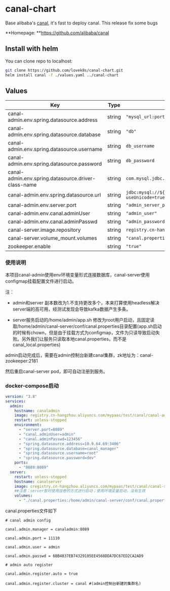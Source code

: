 

# canal-chart

Base alibaba's [canal](https://github.com/alibaba/canal), it's fast to deploy canal. This release fix some bugs 

**Homepage: **https://github.com/alibaba/canal

## Install  with helm
You can clone repo to localhost:

```bash
git clone https://github.com/lovek8s/canal-chart.git
helm install canal -f ./values.yaml ../canal-chart
```

## Values

| Key | Type | Default | Description |
|-----|------|---------|-------------|
| canal-admin.env.spring.datasource.address | string | `"mysql_url:port"` |  |
| canal-admin.env.spring.datasource.database | string | `"db"` |  |
| canal-admin.env.spring.datasource.username | string | `db_username` |  |
| canal-admin.env.spring.datasource.password | string | `db_password` |  |
| canal-admin.env.spring.datasource.driver-class-name | string | `com.mysql.jdbc.Driver` |  |
| canal-admin.env.spring.datasource.url | string | `jdbc:mysql://${spring.datasource.address}/${spring.datasource.database}?useUnicode=true&characterEncoding=UTF-8&  useSSL=false` |  |
| canal-admin.env.server.port | string | `"admin_server_port"` |  |
| canal-admin.env.canal.adminUser | string | `"admin_user"` |  |
| canal-admin.env.canal.adminPasswd | string | `"admin_password"` |  |
| canal-server.image.repository | string | `registry.cn-hangzhou.aliyuncs.com/mypaas/canal-server` |  |
| canal-server.volume_mount.volumes | string | `"canal.properties_dir"` |  |
| zookeeper.enable | string | `"true"` |  |

### 使用说明

本项目canal-admin使用env环境变量形式连接数据库，canal-server使用configmap挂载配置文件进行启动。

注：

* admin和server 副本数改为1.不支持更改多个，本来打算使用headless解决server端的高可用，经测试发现会导致kafka数据产生多条。

* server服务启动的/home/admin/app.sh 修改为root用户启动，且固定读取/home/admin/canal-server/conf/canal.properties目录配置(app.sh启动的时候有chown，但是由于挂载方式为configmap，文件为只读导致启动失败。另外我们让服务只读取本地canal.properties，而不是canal_local.properties)

admin启动完成后，需要在admin控制台新建canal集群，zk地址为：canal-zookeeper:2181

然后重启canal-server pod，即可自动注册到服务。

### docker-compose启动

```yaml
version: "3.8"
services:
  admin:
    hostname: canaladmin
    image: registry.cn-hangzhou.aliyuncs.com/mypaas/test/canal/canal-admin:latest
    restart: unless-stopped
    environment:
      - "server.port=8089"
      - "canal.adminUser=admin"
      - "canal.adminPasswd=123456"
      - "spring.datasource.address=10.9.64.69:3406"
      - "spring.datasource.database=canal_manager"
      - "spring.datasource.username=root"
      - "spring.datasource.password=dev"
    ports:
      - "8089:8089"
  server:
    restart: unless-stopped
    hostname: canalserver
    image: cregistry.cn-hangzhou.aliyuncs.com/mypaas/test/canal/canal-server:latest
    ##注意：server暂时使用挂卷的方式进行启动；使用环境变量启动，没有生效
    volumes:
      - "./canal.properties:/home/admin/canal-server/conf/canal.properties"
```

canal.properties文件如下

```
# canal admin config

canal.admin.manager = canaladmin:8089

canal.admin.port = 11110

canal.admin.user = admin

canal.admin.passwd = 6BB4837EB74329105EE4568DDA7DC67ED2CA2AD9

# admin auto register

canal.admin.register.auto = true

canal.admin.register.cluster = canal #(admin控制台新建的集群名)
```

